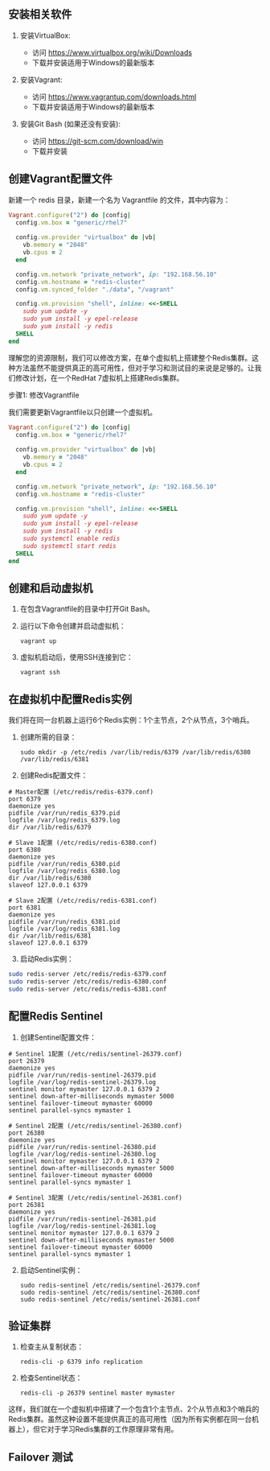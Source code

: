 



## 安装相关软件

1. 安装VirtualBox:
   - 访问 https://www.virtualbox.org/wiki/Downloads
   - 下载并安装适用于Windows的最新版本

2. 安装Vagrant:
   - 访问 https://www.vagrantup.com/downloads.html
   - 下载并安装适用于Windows的最新版本

3. 安装Git Bash (如果还没有安装):
   - 访问 https://git-scm.com/download/win
   - 下载并安装

## 创建Vagrant配置文件

新建一个 redis 目录，新建一个名为 Vagrantfile 的文件，其中内容为：

```ruby
Vagrant.configure("2") do |config|
  config.vm.box = "generic/rhel7"
  
  config.vm.provider "virtualbox" do |vb|
    vb.memory = "2048"
    vb.cpus = 2
  end

  config.vm.network "private_network", ip: "192.168.56.10"
  config.vm.hostname = "redis-cluster"
  config.vm.synced_folder "./data", "/vagrant"

  config.vm.provision "shell", inline: <<-SHELL
    sudo yum update -y
    sudo yum install -y epel-release
    sudo yum install -y redis
  SHELL
end
```

理解您的资源限制，我们可以修改方案，在单个虚拟机上搭建整个Redis集群。这种方法虽然不能提供真正的高可用性，但对于学习和测试目的来说是足够的。让我们修改计划，在一个RedHat 7虚拟机上搭建Redis集群。

步骤1: 修改Vagrantfile

我们需要更新Vagrantfile以只创建一个虚拟机。

```ruby
Vagrant.configure("2") do |config|
  config.vm.box = "generic/rhel7"
  
  config.vm.provider "virtualbox" do |vb|
    vb.memory = "2048"
    vb.cpus = 2
  end

  config.vm.network "private_network", ip: "192.168.56.10"
  config.vm.hostname = "redis-cluster"

  config.vm.provision "shell", inline: <<-SHELL
    sudo yum update -y
    sudo yum install -y epel-release
    sudo yum install -y redis
    sudo systemctl enable redis
    sudo systemctl start redis
  SHELL
end

```

## 创建和启动虚拟机

1. 在包含Vagrantfile的目录中打开Git Bash。
2. 运行以下命令创建并启动虚拟机：

   ```
   vagrant up
   ```

3. 虚拟机启动后，使用SSH连接到它：
   ```
   vagrant ssh
   ```

## 在虚拟机中配置Redis实例

我们将在同一台机器上运行6个Redis实例：1个主节点，2个从节点，3个哨兵。

1. 创建所需的目录：
 
   ```
   sudo mkdir -p /etc/redis /var/lib/redis/6379 /var/lib/redis/6380 /var/lib/redis/6381
   ```

2. 创建Redis配置文件：

```plaintext
# Master配置 (/etc/redis/redis-6379.conf)
port 6379
daemonize yes
pidfile /var/run/redis_6379.pid
logfile /var/log/redis_6379.log
dir /var/lib/redis/6379

# Slave 1配置 (/etc/redis/redis-6380.conf)
port 6380
daemonize yes
pidfile /var/run/redis_6380.pid
logfile /var/log/redis_6380.log
dir /var/lib/redis/6380
slaveof 127.0.0.1 6379

# Slave 2配置 (/etc/redis/redis-6381.conf)
port 6381
daemonize yes
pidfile /var/run/redis_6381.pid
logfile /var/log/redis_6381.log
dir /var/lib/redis/6381
slaveof 127.0.0.1 6379

```

3. 启动Redis实例：

```bash
sudo redis-server /etc/redis/redis-6379.conf
sudo redis-server /etc/redis/redis-6380.conf
sudo redis-server /etc/redis/redis-6381.conf
```

## 配置Redis Sentinel

1. 创建Sentinel配置文件：

```plaintext
# Sentinel 1配置 (/etc/redis/sentinel-26379.conf)
port 26379
daemonize yes
pidfile /var/run/redis-sentinel-26379.pid
logfile /var/log/redis-sentinel-26379.log
sentinel monitor mymaster 127.0.0.1 6379 2
sentinel down-after-milliseconds mymaster 5000
sentinel failover-timeout mymaster 60000
sentinel parallel-syncs mymaster 1

# Sentinel 2配置 (/etc/redis/sentinel-26380.conf)
port 26380
daemonize yes
pidfile /var/run/redis-sentinel-26380.pid
logfile /var/log/redis-sentinel-26380.log
sentinel monitor mymaster 127.0.0.1 6379 2
sentinel down-after-milliseconds mymaster 5000
sentinel failover-timeout mymaster 60000
sentinel parallel-syncs mymaster 1

# Sentinel 3配置 (/etc/redis/sentinel-26381.conf)
port 26381
daemonize yes
pidfile /var/run/redis-sentinel-26381.pid
logfile /var/log/redis-sentinel-26381.log
sentinel monitor mymaster 127.0.0.1 6379 2
sentinel down-after-milliseconds mymaster 5000
sentinel failover-timeout mymaster 60000
sentinel parallel-syncs mymaster 1

```

2. 启动Sentinel实例：
   ```
   sudo redis-sentinel /etc/redis/sentinel-26379.conf
   sudo redis-sentinel /etc/redis/sentinel-26380.conf
   sudo redis-sentinel /etc/redis/sentinel-26381.conf
   ```

## 验证集群

1. 检查主从复制状态：
   ```
   redis-cli -p 6379 info replication
   ```

2. 检查Sentinel状态：
   ```
   redis-cli -p 26379 sentinel master mymaster
   ```

这样，我们就在一个虚拟机中搭建了一个包含1个主节点、2个从节点和3个哨兵的Redis集群。虽然这种设置不能提供真正的高可用性（因为所有实例都在同一台机器上），但它对于学习Redis集群的工作原理非常有用。

## Failover 测试


